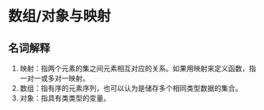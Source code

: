 # 数组/对象与映射
## 名词解释
1. 映射：指两个元素的集之间元素相互对应的关系。如果用映射来定义函数，指一对一或多对一映射。
2. 数组：指有序的元素序列，也可以认为是储存多个相同类型数据的集合。
3. 对象：指具有类类型的变量。
